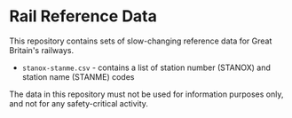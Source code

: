 Rail Reference Data
===================

This repository contains sets of slow-changing reference data for Great Britain's railways.

* ```stanox-stanme.csv``` - contains a list of station number (STANOX) and station name (STANME) codes

The data in this repository must not be used for information purposes only, and not for any safety-critical activity.
